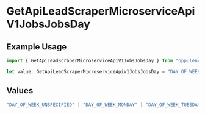 # GetApiLeadScraperMicroserviceApiV1JobsJobsDay

## Example Usage

```typescript
import { GetApiLeadScraperMicroserviceApiV1JobsJobsDay } from "oppulence-backend-sdk/models/operations";

let value: GetApiLeadScraperMicroserviceApiV1JobsJobsDay = "DAY_OF_WEEK_SUNDAY";
```

## Values

```typescript
"DAY_OF_WEEK_UNSPECIFIED" | "DAY_OF_WEEK_MONDAY" | "DAY_OF_WEEK_TUESDAY" | "DAY_OF_WEEK_WEDNESDAY" | "DAY_OF_WEEK_THURSDAY" | "DAY_OF_WEEK_FRIDAY" | "DAY_OF_WEEK_SATURDAY" | "DAY_OF_WEEK_SUNDAY"
```